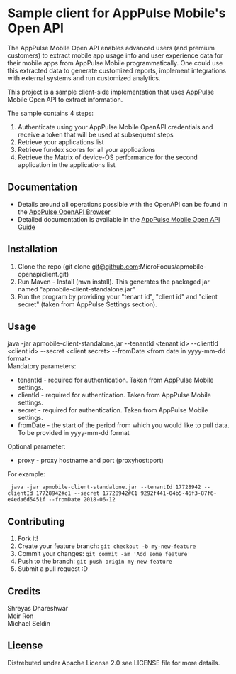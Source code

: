 # Sample client for AppPulse Mobile's Open API

The AppPulse Mobile Open API enables advanced users (and premium customers) to extract mobile app usage info and user experience data for their mobile apps from AppPulse Mobile programmatically. One could use this extracted data to generate customized reports, implement integrations with external systems and run customized analytics.
      
This project is a sample client-side implementation that uses AppPulse Mobile Open API to extract information.    

The sample contains 4 steps:  
  
 1. Authenticate using your AppPulse Mobile OpenAPI credentials and receive a token that will be used at subsequent steps   
 2. Retrieve your applications list  
 3. Retrieve fundex scores for all your applications      
 4. Retrieve the Matrix of device-OS performance for the second application in the applications list  

## Documentation
* Details around all operations possible with the OpenAPI can be found in the [AppPulse OpenAPI Browser](https://apppulse-mobile.saas.hpe.com/mobile/openapi/apibrowser/index.html)   
* Detailed documentation is available in the [AppPulse Mobile Open API Guide](http://apppulse-help.saas.hpe.com/mobile/eng/Content/4_Open_API/open_API.htm#API_Specifications)

## Installation

1. Clone the repo (git clone git@github.com:MicroFocus/apmobile-openapiclient.git)  
2. Run Maven - Install (mvn install). This generates the packaged jar named "apmobile-client-standalone.jar"   
3. Run the program by providing your "tenant id", "client id" and "client secret" (taken from AppPulse Settings section).

## Usage
java -jar apmobile-client-standalone.jar --tenantId \<tenant id> --clientId \<client id> --secret \<client secret> --fromDate \<from date in yyyy-mm-dd format>  
Mandatory parameters:  
* tenantId - required for authentication. Taken from AppPulse Mobile settings.  
* clientId - required for authentication. Taken from AppPulse Mobile settings.  
* secret - required for authentication. Taken from AppPulse Mobile settings.   
* fromDate - the start of the period from which you would like to pull data. To be provided in yyyy-mm-dd format  

Optional parameter:
* proxy - proxy hostname and port (proxyhost:port)


For example:  
     
     java -jar apmobile-client-standalone.jar --tenantId 17728942 --clientId 17728942#c1 --secret 17728942#C1 9292f441-04b5-46f3-87f6-e4eda6d5451f --fromDate 2018-06-12    


## Contributing

1. Fork it!
2. Create your feature branch: `git checkout -b my-new-feature`
3. Commit your changes: `git commit -am 'Add some feature'`
4. Push to the branch: `git push origin my-new-feature`
5. Submit a pull request :D

## Credits
Shreyas Dhareshwar  
Meir Ron  
Michael Seldin

## License

Distrebuted under Apache License 2.0 see LICENSE file for more details.